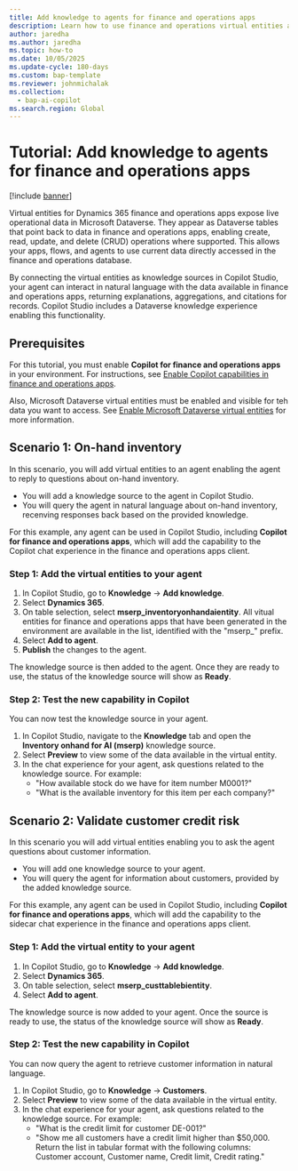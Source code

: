 ```yaml
---
title: Add knowledge to agents for finance and operations apps
description: Learn how to use finance and operations virtual entities as knowledge sources for your ERP agents through a tutorial.
author: jaredha
ms.author: jaredha
ms.topic: how-to
ms.date: 10/05/2025
ms.update-cycle: 180-days
ms.custom: bap-template
ms.reviewer: johnmichalak
ms.collection:
  - bap-ai-copilot
ms.search.region: Global
---
```


# Tutorial: Add knowledge to agents for finance and operations apps

[!include [banner](../includes/banner.md)]

Virtual entities for Dynamics 365 finance and operations apps expose live operational data in Microsoft Dataverse. They appear as Dataverse tables that point back to data in finance and operations apps, enabling create, read, update, and delete (CRUD) operations where supported. This allows your apps, flows, and agents to use current data directly accessed in the finance and operations database.

By connecting the virtual entities as knowledge sources in Copilot Studio, your agent can interact in natural language with the data available in finance and operations apps, returning explanations, aggregations, and citations for records. Copilot Studio includes a Dataverse knowledge experience enabling this functionality.

## Prerequisites
For this tutorial, you must enable **Copilot for finance and operations apps** in your environment. For instructions, see [Enable Copilot capabilities in finance and operations apps](./enable-copilot.md).

Also, Microsoft Dataverse virtual entities must be enabled and visible for teh data you want to access. See [Enable Microsoft Dataverse virtual entities](../power-platform/enable-virtual-entities.md) for more information.

## Scenario 1: On-hand inventory
In this scenario, you will add virtual entities to an agent enabling the agent to reply to questions about on-hand inventory. 

- You will add a knowledge source to the agent in Copilot Studio.
- You will query the agent in natural language about on-hand inventory, recenving responses back based on the provided knowledge.

For this example, any agent can be used in Copilot Studio, including **Copilot for finance and operations apps**, which will add the capability to the Copilot chat experience in the finance and operations apps client.

### Step 1: Add the virtual entities to your agent
1. In Copilot Studio, go to **Knowledge** -> **Add knowledge**.
2. Select **Dynamics 365**.
3. On table selection, select **mserp_inventoryonhandaientity**. All vitual entities for finance and operations apps that have been generated in the environment are available in the list, identified with the "mserp_" prefix.
4. Select **Add to agent**.
5. **Publish** the changes to the agent.

The knowledge source is then added to the agent. Once they are ready to use, the status of the knowledge source will show as **Ready**.

### Step 2: Test the new capability in Copilot
You can now test the knowledge source in your agent. 
1. In Copilot Studio, navigate to the **Knowledge** tab and open the **Inventory onhand for AI (mserp)** knowledge source.
2. Select **Preview** to view some of the data available in the virtual entity.
3. In the chat experience for your agent, ask questions related to the knowledge source. For example:
   - "How available stock do we have for item number M0001?"
   - "What is the available inventory for this item per each company?"
  
## Scenario 2: Validate customer credit risk
In this scenario you will add virtual entities enabling you to ask the agent questions about customer information.

- You will add one knowledge source to your agent.
- You will query the agent for information about customers, provided by the added knowledge source.

For this example, any agent can be used in Copilot Studio, including **Copilot for finance and operations apps**, which will add the capability to the sidecar chat experience in the finance and operations apps client.

### Step 1: Add the virtual entity to your agent
1. In Copilot Studio, go to **Knowledge** -> **Add knowledge**.
2. Select **Dynamics 365**.
3. On table selection, select **mserp_custtablebientity**.
4. Select **Add to agent**.

The knowledge source is now added to your agent. Once the source is ready to use, the status of the knowledge source will show as **Ready**.

### Step 2: Test the new capability in Copilot
You can now query the agent to retrieve customer information in natural language.
1. In Copilot Studio, go to **Knowledge** -> **Customers**.
2. Select **Preview** to view some of the data available in the virtual entity.
3. In the chat experience for your agent, ask questions related to the knowledge source. For example:
   - "What is the credit limit for customer DE-001?"
   - "Show me all customers have a credit limit higher than $50,000. Return the list in tabular format with the following columns: Customer account, Customer name, Credit limit, Credit rating."
